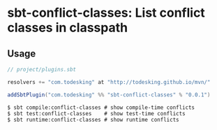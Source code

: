 # sbt-conflict-classes: List conflict classes in classpath

## Usage

```sbt
// project/plugins.sbt

resolvers += "com.todesking" at "http://todesking.github.io/mvn/"

addSbtPlugin("com.todesking" %% "sbt-conflict-classes" % "0.0.1")
```

```
$ sbt compile:conflict-classes # show compile-time conflicts
$ sbt test:conflict-classes    # show test-time conflicts
$ sbt runtime:conflict-classes # show runtime conflicts
```
